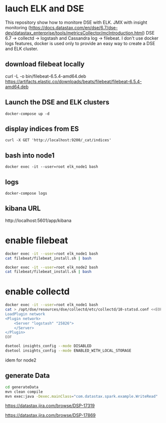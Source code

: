 # lauch ELK and DSE
This repository show how to monitore DSE with ELK. JMX with insight monitoring (https://docs.datastax.com/en/dse/6.7/dse-dev/datastax_enterprise/tools/metricsCollector/mcIntroduction.html) DSE 6.7 -> collectd -> logstash and Cassandra log -> filebeat.
I don't use docker logs features, docker is used only to provide an easy way to create a DSE and ELK cluster.

## download filebeat locally
curl -L -o bin/filebeat-6.5.4-amd64.deb https://artifacts.elastic.co/downloads/beats/filebeat/filebeat-6.5.4-amd64.deb

## Launch the DSE and ELK clusters
`docker-compose up -d`

## display indices from ES
`curl -X GET 'http://localhost:9200/_cat/indices'`

## bash into node1
`docker exec -it --user=root elk_node1 bash`

## logs
`docker-compose logs`

## kibana URL
http://localhost:5601/app/kibana

# enable filebeat
```bash
docker exec -it --user=root elk_node1 bash
cat filebeat/filebeat_install.sh | bash
```

```bash
docker exec -it --user=root elk_node2 bash
cat filebeat/filebeat_install.sh | bash
```


# enable collectd 
```bash
docker exec -it --user=root elk_node1 bash
cat > /opt/dse/resources/dse/collectd/etc/collectd/10-statsd.conf <<EOF
LoadPlugin network
<Plugin network>
    <Server "logstash" "25826">
    </Server>
</Plugin>
EOF

dsetool insights_config --mode DISABLED
dsetool insights_config --mode ENABLED_WITH_LOCAL_STORAGE
```


idem for node2


## generate Data
```bash
cd generateData
mvn clean compile
mvn exec:java -Dexec.mainClass="com.datastax.spark.example.WriteRead"
```

https://datastax.jira.com/browse/DSP-17319

https://datastax.jira.com/browse/DSP-17869







